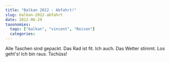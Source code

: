 ```yaml
---
title: "Balkan 2012 - Abfahrt!"
slug: balkan-2012-abfahrt
date: 2012-06-29
taxonomies:
  tags: ["balkan", "vincent", "Reisen"]
  categories: 
---
```


<p>Alle Taschen sind gepackt. Das Rad ist fit. Ich auch. Das Wetter stimmt. Los geht's! Ich bin raus. Tschüss!</p>